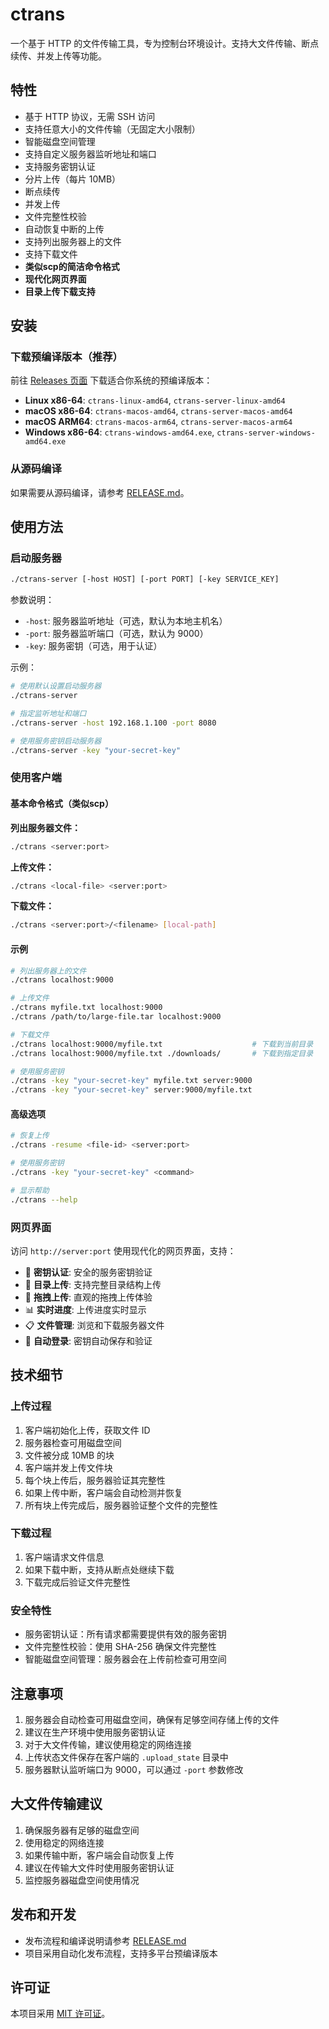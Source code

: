 # ctrans

一个基于 HTTP 的文件传输工具，专为控制台环境设计。支持大文件传输、断点续传、并发上传等功能。

## 特性

- 基于 HTTP 协议，无需 SSH 访问
- 支持任意大小的文件传输（无固定大小限制）
- 智能磁盘空间管理
- 支持自定义服务器监听地址和端口
- 支持服务密钥认证
- 分片上传（每片 10MB）
- 断点续传
- 并发上传
- 文件完整性校验
- 自动恢复中断的上传
- 支持列出服务器上的文件
- 支持下载文件
- **类似scp的简洁命令格式**
- **现代化网页界面**
- **目录上传下载支持**

## 安装

### 下载预编译版本（推荐）

前往 [Releases 页面](https://github.com/your-username/ctrans/releases) 下载适合你系统的预编译版本：

- **Linux x86-64**: `ctrans-linux-amd64`, `ctrans-server-linux-amd64`
- **macOS x86-64**: `ctrans-macos-amd64`, `ctrans-server-macos-amd64`  
- **macOS ARM64**: `ctrans-macos-arm64`, `ctrans-server-macos-arm64`
- **Windows x86-64**: `ctrans-windows-amd64.exe`, `ctrans-server-windows-amd64.exe`

### 从源码编译

如果需要从源码编译，请参考 [RELEASE.md](./RELEASE.md)。

## 使用方法

### 启动服务器

```bash
./ctrans-server [-host HOST] [-port PORT] [-key SERVICE_KEY]
```

参数说明：
- `-host`: 服务器监听地址（可选，默认为本地主机名）
- `-port`: 服务器监听端口（可选，默认为 9000）
- `-key`: 服务密钥（可选，用于认证）

示例：
```bash
# 使用默认设置启动服务器
./ctrans-server

# 指定监听地址和端口
./ctrans-server -host 192.168.1.100 -port 8080

# 使用服务密钥启动服务器
./ctrans-server -key "your-secret-key"
```

### 使用客户端

#### 基本命令格式（类似scp）

**列出服务器文件：**
```bash
./ctrans <server:port>
```

**上传文件：**
```bash
./ctrans <local-file> <server:port>
```

**下载文件：**
```bash
./ctrans <server:port>/<filename> [local-path]
```

#### 示例

```bash
# 列出服务器上的文件
./ctrans localhost:9000

# 上传文件
./ctrans myfile.txt localhost:9000
./ctrans /path/to/large-file.tar localhost:9000

# 下载文件
./ctrans localhost:9000/myfile.txt                    # 下载到当前目录
./ctrans localhost:9000/myfile.txt ./downloads/       # 下载到指定目录

# 使用服务密钥
./ctrans -key "your-secret-key" myfile.txt server:9000
./ctrans -key "your-secret-key" server:9000/myfile.txt
```

#### 高级选项

```bash
# 恢复上传
./ctrans -resume <file-id> <server:port>

# 使用服务密钥
./ctrans -key "your-secret-key" <command>

# 显示帮助
./ctrans --help
```

### 网页界面

访问 `http://server:port` 使用现代化的网页界面，支持：

- 🔐 **密钥认证**: 安全的服务密钥验证
- 📁 **目录上传**: 支持完整目录结构上传
- 🎯 **拖拽上传**: 直观的拖拽上传体验
- 📊 **实时进度**: 上传进度实时显示
- 📋 **文件管理**: 浏览和下载服务器文件
- 🍪 **自动登录**: 密钥自动保存和验证

## 技术细节

### 上传过程
1. 客户端初始化上传，获取文件 ID
2. 服务器检查可用磁盘空间
3. 文件被分成 10MB 的块
4. 客户端并发上传文件块
5. 每个块上传后，服务器验证其完整性
6. 如果上传中断，客户端会自动检测并恢复
7. 所有块上传完成后，服务器验证整个文件的完整性

### 下载过程
1. 客户端请求文件信息
2. 如果下载中断，支持从断点处继续下载
3. 下载完成后验证文件完整性

### 安全特性
- 服务密钥认证：所有请求都需要提供有效的服务密钥
- 文件完整性校验：使用 SHA-256 确保文件完整性
- 智能磁盘空间管理：服务器会在上传前检查可用空间

## 注意事项

1. 服务器会自动检查可用磁盘空间，确保有足够空间存储上传的文件
2. 建议在生产环境中使用服务密钥认证
3. 对于大文件传输，建议使用稳定的网络连接
4. 上传状态文件保存在客户端的 `.upload_state` 目录中
5. 服务器默认监听端口为 9000，可以通过 `-port` 参数修改

## 大文件传输建议

1. 确保服务器有足够的磁盘空间
2. 使用稳定的网络连接
3. 如果传输中断，客户端会自动恢复上传
4. 建议在传输大文件时使用服务密钥认证
5. 监控服务器磁盘空间使用情况

## 发布和开发

- 发布流程和编译说明请参考 [RELEASE.md](./RELEASE.md)
- 项目采用自动化发布流程，支持多平台预编译版本

## 许可证

本项目采用 [MIT 许可证](./LICENSE)。 
